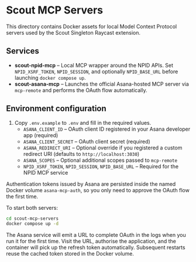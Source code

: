 # Scout MCP Servers

This directory contains Docker assets for local Model Context Protocol servers used by the Scout Singleton Raycast extension.

## Services

- **scout-npid-mcp** – Local MCP wrapper around the NPID APIs. Set `NPID_XSRF_TOKEN`, `NPID_SESSION`, and optionally `NPID_BASE_URL` before launching `docker compose up`.
- **scout-asana-mcp** – Launches the official Asana-hosted MCP server via `mcp-remote` and performs the OAuth flow automatically.

## Environment configuration

1. Copy `.env.example` to `.env` and fill in the required values.
   - `ASANA_CLIENT_ID` – OAuth client ID registered in your Asana developer app (required)
   - `ASANA_CLIENT_SECRET` – OAuth client secret (required)
   - `ASANA_REDIRECT_URI` – Optional override if you registered a custom redirect URI (defaults to `http://localhost:3030`)
   - `ASANA_SCOPES` – Optional additional scopes passed to `mcp-remote`
   - `NPID_XSRF_TOKEN`, `NPID_SESSION`, `NPID_BASE_URL` – Required for the NPID MCP service

Authentication tokens issued by Asana are persisted inside the named Docker volume `asana-mcp-auth`, so you only need to approve the OAuth flow the first time.

To start both servers:

```bash
cd scout-mcp-servers
docker compose up -d
```

The Asana service will emit a URL to complete OAuth in the logs when you run it for the first time. Visit the URL, authorise the application, and the container will pick up the refresh token automatically. Subsequent restarts reuse the cached token stored in the Docker volume.
